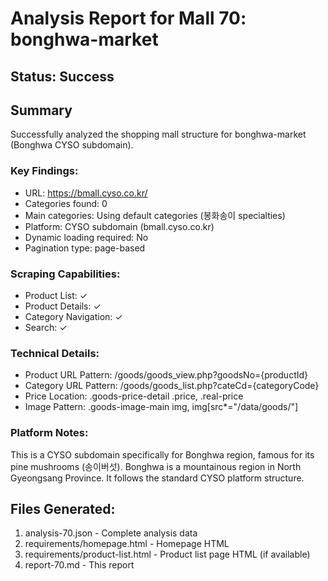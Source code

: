 # Analysis Report for Mall 70: bonghwa-market

## Status: Success

## Summary
Successfully analyzed the shopping mall structure for bonghwa-market (Bonghwa CYSO subdomain).

### Key Findings:
- URL: https://bmall.cyso.co.kr/
- Categories found: 0
- Main categories: Using default categories (봉화송이 specialties)
- Platform: CYSO subdomain (bmall.cyso.co.kr)
- Dynamic loading required: No
- Pagination type: page-based

### Scraping Capabilities:
- Product List: ✓
- Product Details: ✓
- Category Navigation: ✓
- Search: ✓

### Technical Details:
- Product URL Pattern: /goods/goods_view.php?goodsNo={productId}
- Category URL Pattern: /goods/goods_list.php?cateCd={categoryCode}
- Price Location: .goods-price-detail .price, .real-price
- Image Pattern: .goods-image-main img, img[src*="/data/goods/"]

### Platform Notes:
This is a CYSO subdomain specifically for Bonghwa region, famous for its pine mushrooms (송이버섯).
Bonghwa is a mountainous region in North Gyeongsang Province.
It follows the standard CYSO platform structure.

## Files Generated:
1. analysis-70.json - Complete analysis data
2. requirements/homepage.html - Homepage HTML
3. requirements/product-list.html - Product list page HTML (if available)
4. report-70.md - This report
